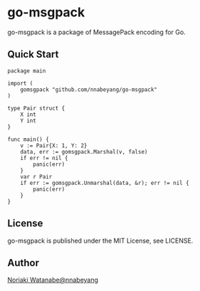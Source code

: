 # go-msgpack

go-msgpack is a package of MessagePack encoding for Go.

## Quick Start

```
package main

import (
	gomsgpack "github.com/nnabeyang/go-msgpack"
)

type Pair struct {
	X int
	Y int
}

func main() {
	v := Pair{X: 1, Y: 2}
	data, err := gomsgpack.Marshal(v, false)
	if err != nil {
		panic(err)
	}
	var r Pair
	if err := gomsgpack.Unmarshal(data, &r); err != nil {
		panic(err)
	}
}
```

## License

go-msgpack is published under the MIT License, see LICENSE.

## Author
[Noriaki Watanabe@nnabeyang](https://twitter.com/nnabeyang)
